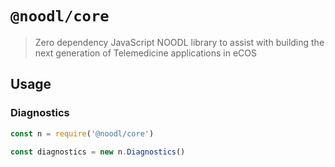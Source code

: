 # `@noodl/core`

> Zero dependency JavaScript NOODL library to assist with building the next generation of Telemedicine applications in eCOS

## Usage

### Diagnostics

```js
const n = require('@noodl/core')

const diagnostics = new n.Diagnostics()
```
